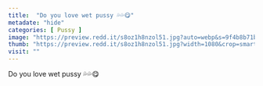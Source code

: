 ```yaml
---
title:  "Do you love wet pussy 💦💦😋"
metadate: "hide"
categories: [ Pussy ]
image: "https://preview.redd.it/s8oz1h8nzol51.jpg?auto=webp&s=9f4b8b71bcd3fc52c1ba116f9caeb0a25197450c"
thumb: "https://preview.redd.it/s8oz1h8nzol51.jpg?width=1080&crop=smart&auto=webp&s=415771e9d99424b0e28ebda1340c71170a2ae90f"
visit: ""
---
```

Do you love wet pussy 💦💦😋
